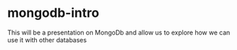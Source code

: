 # mongodb-intro
This will be a presentation on MongoDb and allow us to explore how we can use it with other databases
